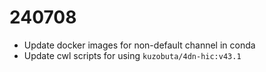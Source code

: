 # 240708
- Update docker images for non-default channel in conda
- Update cwl scripts for using `kuzobuta/4dn-hic:v43.1`
